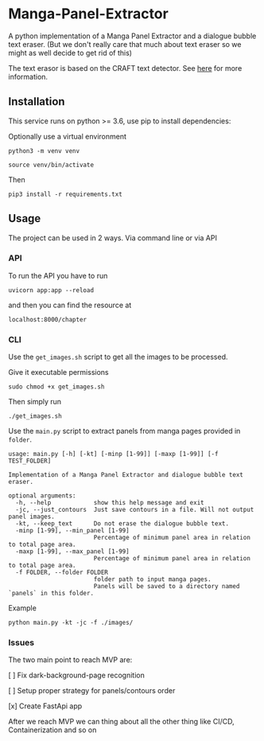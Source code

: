 # Manga-Panel-Extractor
A python implementation of a Manga Panel Extractor and a dialogue bubble text eraser. (But we don't really care that much about text eraser so we might as well decide to get rid of this)

The text erasor is based on the CRAFT text detector. See [here](https://github.com/clovaai/CRAFT-pytorch) for more information.

## Installation

This service runs on python >= 3.6, use pip to install dependencies:

Optionally use a virtual environment
```
python3 -m venv venv

source venv/bin/activate
```
Then
```
pip3 install -r requirements.txt
```

## Usage

The project can be used in 2 ways. Via command line or via API

### API
To run the API you have to run
```
uvicorn app:app --reload  
```
and then you can find the resource at 
```
localhost:8000/chapter
```

### CLI

Use the `get_images.sh` script to get all the images to be processed. 

Give it executable permissions
```
sudo chmod +x get_images.sh
```

Then simply run
```
./get_images.sh
```

Use the `main.py` script to extract panels from manga pages provided in `folder`.
```
usage: main.py [-h] [-kt] [-minp [1-99]] [-maxp [1-99]] [-f TEST_FOLDER]

Implementation of a Manga Panel Extractor and dialogue bubble text eraser.

optional arguments:
  -h, --help            show this help message and exit
  -jc, --just_contours  Just save contours in a file. Will not output panel images.
  -kt, --keep_text      Do not erase the dialogue bubble text.
  -minp [1-99], --min_panel [1-99]
                        Percentage of minimum panel area in relation to total page area.
  -maxp [1-99], --max_panel [1-99]
                        Percentage of minimum panel area in relation to total page area.
  -f FOLDER, --folder FOLDER
                        folder path to input manga pages.
                        Panels will be saved to a directory named `panels` in this folder.
```

Example
```
python main.py -kt -jc -f ./images/
```

### Issues

The two main point to reach MVP are:

[ ] Fix dark-background-page recognition

[ ] Setup proper strategy for panels/contours order

[x] Create FastApi app

After we reach MVP we can thing about all the other thing like CI/CD, Containerization and so on
